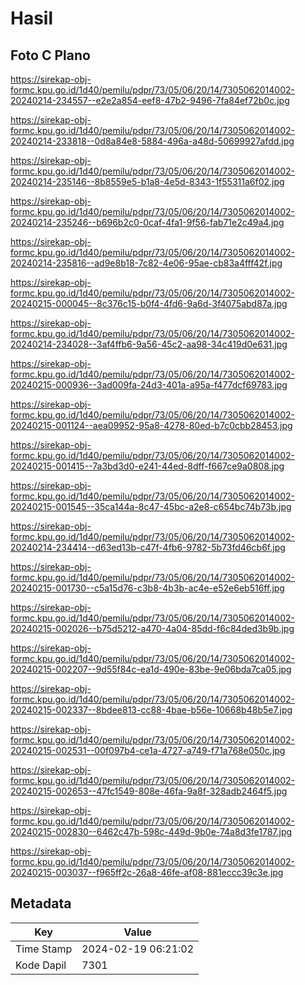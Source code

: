 # Hasil

## Foto C Plano

https://sirekap-obj-formc.kpu.go.id/1d40/pemilu/pdpr/73/05/06/20/14/7305062014002-20240214-234557--e2e2a854-eef8-47b2-9496-7fa84ef72b0c.jpg

https://sirekap-obj-formc.kpu.go.id/1d40/pemilu/pdpr/73/05/06/20/14/7305062014002-20240214-233818--0d8a84e8-5884-496a-a48d-50699927afdd.jpg

https://sirekap-obj-formc.kpu.go.id/1d40/pemilu/pdpr/73/05/06/20/14/7305062014002-20240214-235146--8b8559e5-b1a8-4e5d-8343-1f55311a6f02.jpg

https://sirekap-obj-formc.kpu.go.id/1d40/pemilu/pdpr/73/05/06/20/14/7305062014002-20240214-235246--b696b2c0-0caf-4fa1-9f56-fab71e2c49a4.jpg

https://sirekap-obj-formc.kpu.go.id/1d40/pemilu/pdpr/73/05/06/20/14/7305062014002-20240214-235816--ad9e8b18-7c82-4e06-95ae-cb83a4fff42f.jpg

https://sirekap-obj-formc.kpu.go.id/1d40/pemilu/pdpr/73/05/06/20/14/7305062014002-20240215-000045--8c376c15-b0f4-4fd6-9a6d-3f4075abd87a.jpg

https://sirekap-obj-formc.kpu.go.id/1d40/pemilu/pdpr/73/05/06/20/14/7305062014002-20240214-234028--3af4ffb6-9a56-45c2-aa98-34c419d0e631.jpg

https://sirekap-obj-formc.kpu.go.id/1d40/pemilu/pdpr/73/05/06/20/14/7305062014002-20240215-000936--3ad009fa-24d3-401a-a95a-f477dcf69783.jpg

https://sirekap-obj-formc.kpu.go.id/1d40/pemilu/pdpr/73/05/06/20/14/7305062014002-20240215-001124--aea09952-95a8-4278-80ed-b7c0cbb28453.jpg

https://sirekap-obj-formc.kpu.go.id/1d40/pemilu/pdpr/73/05/06/20/14/7305062014002-20240215-001415--7a3bd3d0-e241-44ed-8dff-f667ce9a0808.jpg

https://sirekap-obj-formc.kpu.go.id/1d40/pemilu/pdpr/73/05/06/20/14/7305062014002-20240215-001545--35ca144a-8c47-45bc-a2e8-c654bc74b73b.jpg

https://sirekap-obj-formc.kpu.go.id/1d40/pemilu/pdpr/73/05/06/20/14/7305062014002-20240214-234414--d63ed13b-c47f-4fb6-9782-5b73fd46cb6f.jpg

https://sirekap-obj-formc.kpu.go.id/1d40/pemilu/pdpr/73/05/06/20/14/7305062014002-20240215-001730--c5a15d76-c3b8-4b3b-ac4e-e52e6eb516ff.jpg

https://sirekap-obj-formc.kpu.go.id/1d40/pemilu/pdpr/73/05/06/20/14/7305062014002-20240215-002026--b75d5212-a470-4a04-85dd-f6c84ded3b9b.jpg

https://sirekap-obj-formc.kpu.go.id/1d40/pemilu/pdpr/73/05/06/20/14/7305062014002-20240215-002207--9d55f84c-ea1d-490e-83be-9e06bda7ca05.jpg

https://sirekap-obj-formc.kpu.go.id/1d40/pemilu/pdpr/73/05/06/20/14/7305062014002-20240215-002337--8bdee813-cc88-4bae-b56e-10668b48b5e7.jpg

https://sirekap-obj-formc.kpu.go.id/1d40/pemilu/pdpr/73/05/06/20/14/7305062014002-20240215-002531--00f097b4-ce1a-4727-a749-f71a768e050c.jpg

https://sirekap-obj-formc.kpu.go.id/1d40/pemilu/pdpr/73/05/06/20/14/7305062014002-20240215-002653--47fc1549-808e-46fa-9a8f-328adb2464f5.jpg

https://sirekap-obj-formc.kpu.go.id/1d40/pemilu/pdpr/73/05/06/20/14/7305062014002-20240215-002830--6462c47b-598c-449d-9b0e-74a8d3fe1787.jpg

https://sirekap-obj-formc.kpu.go.id/1d40/pemilu/pdpr/73/05/06/20/14/7305062014002-20240215-003037--f965ff2c-26a8-46fe-af08-881eccc39c3e.jpg


## Metadata

| Key        | Value               |
| ---------- | ------------------- |
| Time Stamp | 2024-02-19 06:21:02 |
| Kode Dapil | 7301                |




